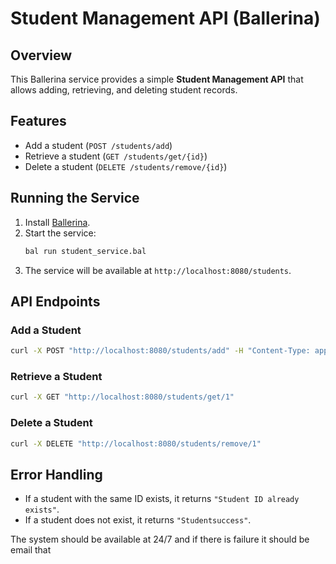 # Student Management API (Ballerina)

## Overview
This Ballerina service provides a simple **Student Management API** that allows adding, retrieving, and deleting student records.

## Features
- Add a student (`POST /students/add`)
- Retrieve a student (`GET /students/get/{id}`)
- Delete a student (`DELETE /students/remove/{id}`)

## Running the Service
1. Install [Ballerina](https://ballerina.io).
2. Start the service:
   ```sh
   bal run student_service.bal
   ```
3. The service will be available at `http://localhost:8080/students`.

## API Endpoints

### Add a Student
```sh
curl -X POST "http://localhost:8080/students/add" -H "Content-Type: application/json" -d '{"id": 1, "name": "Alice", "age": 6}'
```

### Retrieve a Student
```sh
curl -X GET "http://localhost:8080/students/get/1"
```

### Delete a Student
```sh
curl -X DELETE "http://localhost:8080/students/remove/1"
```

## Error Handling
- If a student with the same ID exists, it returns `"Student ID already exists"`.
- If a student does not exist, it returns `"Studentsuccess"`.


The system should be available at 24/7 and if there is failure it should be email that